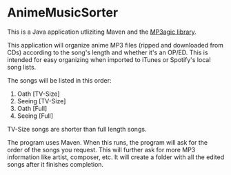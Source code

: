 # AnimeMusicSorter

This is a Java application utliziting Maven and the [MP3agic library](https://github.com/mpatric/mp3agic).

This application will organize anime MP3 files (ripped and downloaded from CDs) according to the song's length and whether it's an OP/ED. This is intended for easy organizing when imported to iTunes or Spotify's local song lists.

The songs will be listed in this order:

1. Oath [TV-Size]
2. Seeing [TV-Size]
3. Oath [Full]
4. Seeing [Full]

TV-Size songs are shorter than full length songs.

The program uses Maven. When this runs, the program will ask for the order of the songs you request. This will further ask for more MP3 information like artist, composer, etc. It will create a folder with all the edited songs after it finishes completion. 